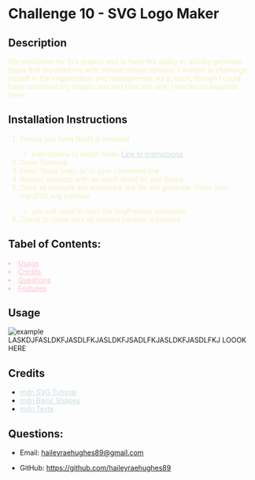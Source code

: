 # Challenge 10 - SVG Logo Maker

## Description

  <span style="color:#F4F1BB">
  My motivation for this project was to have the ability to quickly generate logos that provided me with several design options. I wanted to challenge myself in file origanization and management. As a result, though I could have combined my shapes and text files into one, I elected to seperate them. 
  </span>
  
  ## Installation Instructions
  
  <span style="color:#F4F1BB">
  <ol>
  <li>Ensure you have Node.js installed</li>
    <ul>
    <li>Instructions to install node: 
    <a href="https://docs.npmjs.com/downloading-and-installing-node-js-and-npm" style="color: #CCDCE2">Link to Instructions</a></li>
    </ul>
  <li>Open Terminal</li>
  <li>Enter 'Node index.js' in your command line</li>
  <li>Answer prompts with as much detail as you desire.</li>
  <li>Once all prompts are answered, the file will generate. Open your logoSVG.svg preview</li>
      <ul>
          <li>you will need to have the SvgPreview extension</li>
      </ul>
  <li>Check to make sure all desired content is present</li>
  </ol>
  </span>
  
## Tabel of Contents:
<div style="color:pink">
<li>
<a href="#usage" style="color:pink">Usage</a>
</li>
<li>
<a href="#credits" style="color:pink">Credits</a>
</li>
<li>
<a href="#questions" style="color:pink">Questions</a>
</li>
<li>
<a href="#features" style="color:pink">Features</a>
</li>
</div>

## Usage

![example](assets/screenshot.png) LASKDJFASLDKFJASDLFKJASLDKFJSADLFKJASLDKFJASDLFKJ LOOOK HERE

## Credits

  <ul>
  <li>
  <a href="https://developer.mozilla.org/en-US/docs/Web/SVG/Tutorial"  style="color: #CCDCE2">mdn SVG Tutorial</a>
  </li>
     <li>
  <a href="https://developer.mozilla.org/en-US/docs/Web/SVG/Tutorial/Basic_Shapes"  style="color: #CCDCE2">mdn Basic Shapes</a>
  </li>
  <li>
  <a href="https://developer.mozilla.org/en-US/docs/Web/SVG/Tutorial/Texts"  style="color: #CCDCE2">mdn Texts</a>
  </li>
  </ul>

## Questions:

- Email:
  <a id="#questions" href="https://www.google.com/" style="color: #E85F5C">haileyraehughes89@gmail.com</a>

- GitHub:
  <a href="https://www.google.com/" style="color: #E85F5C">https://github.com/haileyraehughes89</a>
